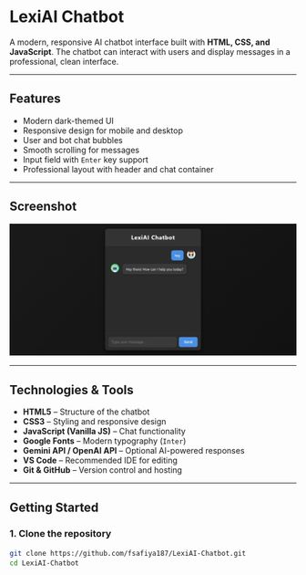 # LexiAI Chatbot

A modern, responsive AI chatbot interface built with **HTML, CSS, and JavaScript**. The chatbot can interact with users and display messages in a professional, clean interface.  

---

## Features

- Modern dark-themed UI  
- Responsive design for mobile and desktop  
- User and bot chat bubbles  
- Smooth scrolling for messages  
- Input field with `Enter` key support  
- Professional layout with header and chat container  

---

## Screenshot

![LexiAI Chatbot Screenshot](thumbnail.png)

---

## Technologies & Tools

- **HTML5** – Structure of the chatbot  
- **CSS3** – Styling and responsive design  
- **JavaScript (Vanilla JS)** – Chat functionality  
- **Google Fonts** – Modern typography (`Inter`)  
- **Gemini API / OpenAI API** – Optional AI-powered responses  
- **VS Code** – Recommended IDE for editing  
- **Git & GitHub** – Version control and hosting  

---

## Getting Started

### 1. Clone the repository

```bash
git clone https://github.com/fsafiya187/LexiAI-Chatbot.git
cd LexiAI-Chatbot
